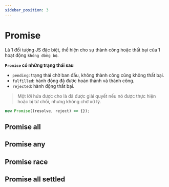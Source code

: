 ```yaml
---
sidebar_position: 3
---
```


# Promise

Là 1 đối tượng JS đặc biệt, thể hiện cho sự thành công hoặc thất bại của 1 hoạt động `không đồng bộ`.

**`Promise` có những trạng thái sau**

- `pending`: trạng thái chờ ban đầu, không thành công cũng không thất bại.
- `fulfilled`: hành động đã được hoàn thành và thành công.
- `rejected`: hành động thất bại.

> Một lời hứa được cho là đã được giải quyết nếu nó được thực hiện hoặc bị từ chối, nhưng không chờ xử lý.

```js
new Promise((resolve, reject) => {});
```

## Promise all

## Promise any

## Promise race

## Promise all settled
